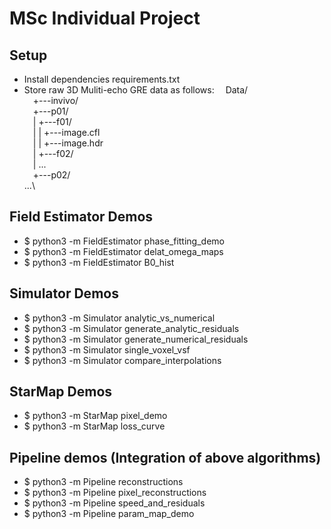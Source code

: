 # MSc Individual Project

## Setup

-   Install dependencies requirements.txt
-   Store raw 3D Muliti-echo GRE data as follows:
    &emsp;Data/\
    &emsp;+---invivo/\
    &emsp;+---p01/\
    &emsp;| +---f01/\
    &emsp;| | +---image.cfl\
    &emsp;| | +---image.hdr\
    &emsp;| +---f02/\
    &emsp;| ...\
    &emsp;+---p02/\
    ...\

## Field Estimator Demos

-   $ python3 -m FieldEstimator phase_fitting_demo
-   $ python3 -m FieldEstimator delat_omega_maps
-   $ python3 -m FieldEstimator B0_hist

## Simulator Demos

-   $ python3 -m Simulator analytic_vs_numerical
-   $ python3 -m Simulator generate_analytic_residuals
-   $ python3 -m Simulator generate_numerical_residuals
-   $ python3 -m Simulator single_voxel_vsf
-   $ python3 -m Simulator compare_interpolations

## StarMap Demos

-   $ python3 -m StarMap pixel_demo
-   $ python3 -m StarMap loss_curve

## Pipeline demos (Integration of above algorithms)

-   $ python3 -m Pipeline reconstructions
-   $ python3 -m Pipeline pixel_reconstructions
-   $ python3 -m Pipeline speed_and_residuals
-   $ python3 -m Pipeline param_map_demo
